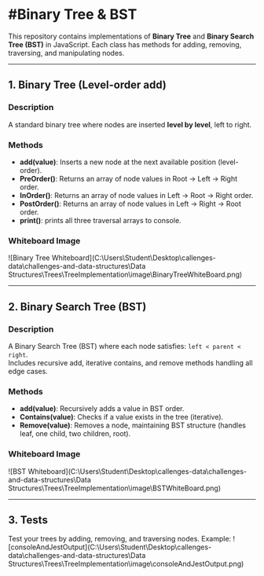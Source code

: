 # #Binary Tree & BST

This repository contains implementations of **Binary Tree** and **Binary Search Tree (BST)** in JavaScript. Each class has methods for adding, removing, traversing, and manipulating nodes.  

---

## 1. Binary Tree (Level-order add)

### Description
A standard binary tree where nodes are inserted **level by level**, left to right.  

### Methods
- **add(value)**: Inserts a new node at the next available position (level-order).  
- **PreOrder()**: Returns an array of node values in Root → Left → Right order.  
- **InOrder()**: Returns an array of node values in Left → Root → Right order.  
- **PostOrder()**: Returns an array of node values in Left → Right → Root order.  
- **print()**: prints all three traversal arrays to console.  

### Whiteboard Image
![Binary Tree Whiteboard](C:\Users\Student\Desktop\callenges-data\challenges-and-data-structures\Data Structures\Trees\TreeImplementation\image\BinaryTreeWhiteBoard.png)

---

## 2. Binary Search Tree (BST)

### Description
A Binary Search Tree (BST) where each node satisfies: `left < parent < right`.  
Includes recursive add, iterative contains, and remove methods handling all edge cases.  

### Methods
- **add(value)**: Recursively adds a value in BST order.  
- **Contains(value)**: Checks if a value exists in the tree (iterative).  
- **Remove(value)**: Removes a node, maintaining BST structure (handles leaf, one child, two children, root).  

### Whiteboard Image
![BST Whiteboard](C:\Users\Student\Desktop\callenges-data\challenges-and-data-structures\Data Structures\Trees\TreeImplementation\image\BSTWhiteBoard.png)

---

## 3. Tests

Test your trees by adding, removing, and traversing nodes. Example:
![consoleAndJestOutput](C:\Users\Student\Desktop\callenges-data\challenges-and-data-structures\Data Structures\Trees\TreeImplementation\image\consoleAndJestOutput.png)
